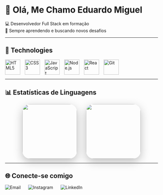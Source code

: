# 👋 Olá, Me Chamo Eduardo Miguel  


💻 Desenvolvedor Full Stack em formação  
🎯 Sempre aprendendo e buscando novos desafios  

---

## 🚀 Technologies


<p style="display: flex; gap: 15px; flex-wrap: wrap;">
  <!-- HTML -->
  <a href="https://developer.mozilla.org/pt-BR/docs/Web/HTML" target="_blank">
    <img src="https://cdn.jsdelivr.net/gh/devicons/devicon/icons/html5/html5-original.svg" width="50" height="50" alt="HTML5"/>
  </a>
  <!-- CSS -->
  <a href="https://developer.mozilla.org/pt-BR/docs/Web/CSS" target="_blank">
    <img src="https://cdn.jsdelivr.net/gh/devicons/devicon/icons/css3/css3-original.svg" width="50" height="50" alt="CSS3"/>
  </a>
  <!-- JavaScript -->
  <a href="https://developer.mozilla.org/pt-BR/docs/Web/JavaScript" target="_blank">
    <img src="https://cdn.jsdelivr.net/gh/devicons/devicon/icons/javascript/javascript-original.svg" width="50" height="50" alt="JavaScript"/>
  </a>
  <!-- Node.js -->
  <a href="https://nodejs.org/" target="_blank">
    <img src="https://cdn.jsdelivr.net/gh/devicons/devicon/icons/nodejs/nodejs-original.svg" width="50" height="50" alt="Node.js"/>
  </a>
  <!-- React -->
  <a href="https://react.dev/" target="_blank">
    <img src="https://cdn.jsdelivr.net/gh/devicons/devicon/icons/react/react-original.svg" width="50" height="50" alt="React"/>
  </a>
  <!-- Git -->
  <a href="https://git-scm.com/" target="_blank">
    <img src="https://cdn.jsdelivr.net/gh/devicons/devicon/icons/git/git-original.svg" width="50" height="50" alt="Git"/>
  </a>
</p>

---

## 📊 Estatísticas de Linguagens

<p align="center" style="display: flex; justify-content: center; gap: 30px; flex-wrap: wrap; align-items: center;">
  
  <!-- GitHub Stats geral -->
  <img height="180em" src="https://github-readme-stats.vercel.app/api?username=TWLMORFEU&show_icons=true&count_private=true&include_all_commits=true&title_color=00FFFF&icon_color=00FFFF&text_color=00FFFF&bg_color=000000" style="border-radius: 25px; box-shadow: 0 10px 30px rgba(0,0,0,0.25); transition: transform 0.3s;" onmouseover="this.style.transform='scale(1.08)'" onmouseout="this.style.transform='scale(1)'"/>

  <!-- Gráfico de linguagens em donut -->
  <img height="180em" src="https://github-readme-stats.vercel.app/api/top-langs/?username=TWLMORFEU&layout=donut&langs_count=8&title_color=00FFFF&text_color=00FFFF&bg_color=000000&hide_border=false&icon_color=00FFFF" style="border-radius: 25px; box-shadow: 0 10px 30px rgba(0,0,0,0.25); transition: transform 0.3s;" onmouseover="this.style.transform='scale(1.08)'" onmouseout="this.style.transform='scale(1)'"/>

</p>







---

## 🌐 Conecte-se comigo  


<p align="left" style="display: flex; gap: 25px; flex-wrap: wrap; justify-content: flex-start;">

  <!-- Email -->
  <a href="mailto:eduardomiguel.34521@gmail.com" target="_blank" style="text-decoration: none;">
    <img src="https://img.shields.io/badge/Email-00FFFF?style=for-the-badge&logo=gmail&logoColor=000000&height=35" alt="Email"/>
  </a>

  <!-- Instagram -->
  <a href="https://www.instagram.com/edu.st_?igsh=MWw4cmN1bXNmZHI5Ng%3D%3D&utm_source=qr" target="_blank" style="text-decoration: none;">
    <img src="https://img.shields.io/badge/Instagram-00FFFF?style=for-the-badge&logo=instagram&logoColor=000000&height=35" alt="Instagram"/>
  </a>

  <!-- LinkedIn -->
  <a href="https://www.linkedin.com/in/eduardo-badar%C3%B3-996421347?utm_source=share&utm_campaign=share_via&utm_content=profile&utm_medium=ios_app" target="_blank" style="text-decoration: none;">
        <img src="https://img.shields.io/badge/LinkedIn-00FFFF?style=for-the-badge&logo=linkedin&logoColor=FFFFFF&height=35" alt="LinkedIn"/>
  </a>

</p>


